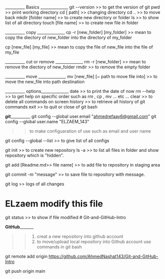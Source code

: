 __________ Basics ______________
git --version >> to get the version of git
pwd >> print working directory
cd  [ path]  >> changing directory
cd .. >> to move back
mkdir  [folder name]   >>  to create new directory or folder
ls  >>  to show list of all directory
touch [file name] >>  to create new file in folder

__________ copy ______________
cp -r [new_folder] [my_folder] >> mean to copy the diectory of new_folder into the directory of my_folder

cp  [new_file] [my_file] >> mean to copy the file of new_file into the file of my_file

__________ cut or remove ______________
rm -r [new_folder] >> mean to remove the diectory of new_folder
rmdir  >> to remove the empty folder

__________ move ______________
mv  [new_file] [~ path to move file into] >> to move the  new_file into path destination 

__________ options______________
date >> to print the date of now
rm --help >> to get help on specific order such as rm , cp , mv  ... etc ... 
clear >> to delete all commands on screen
history >> to retrieve all history  of git commands
exit  >> to quit or close of git bash

_____________________________git_______________________________________
git config --global user.email "ahmedrefaay6@gmail.com" 
git config --global user.name "ELZAEM_143"
 >> to make configuaration of use such as email and user name

git config --global --list >> to give list of all configs

git init >> to create new repository
ls -a >> to list all files in folder and show repository which is "hidden".

git add [Readme.md>> file name] >> to add file to repository in staging area

git commit -m "message" >> to save file to repository with message.

git log >> logs of all changes

# ELzaem modify this file 

git status >> to show if file modified # Git-and-GitHub-Intro

____________________________GitHub___________________________________

>> 1. creat a new repository into github account 
>> 2. to move/upload  local repository into Github account use commands in git bash

git remote add origin https://github.com/AhmedNashat143/Git-and-GitHub-Intro

git push origin main